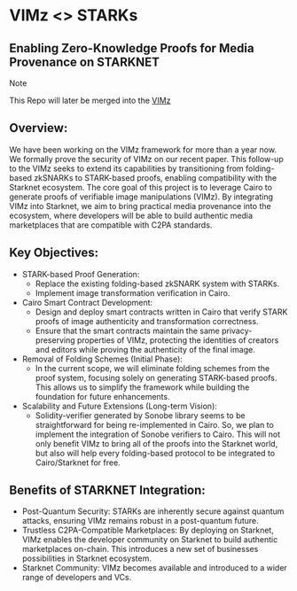 # VIMz <> STARKs
## Enabling Zero-Knowledge Proofs for Media Provenance on STARKNET
> [!NOTE]
> This Repo will later be merged into the [VIMz](https://github.com/zero-savvy/vimz)
## Overview:
We have been working on the VIMz framework for more than a year now. We formally prove the security of VIMz on our recent paper. This follow-up to the VIMz seeks to extend its capabilities by transitioning from folding-based zkSNARKs to STARK-based proofs, enabling compatibility with the Starknet ecosystem. The core goal of this project is to leverage Cairo to generate proofs of verifiable image manipulations (VIMz). By integrating VIMz into Starknet, we aim to bring practical media provenance into the ecosystem, where developers will be able to build authentic media marketplaces that are compatible with C2PA standards.
## Key Objectives:
 - STARK-based Proof Generation:
   - Replace the existing folding-based zkSNARK system with STARKs.
   - Implement image transformation verification in Cairo.
 - Cairo Smart Contract Development:
   - Design and deploy smart contracts written in Cairo that verify STARK proofs of image authenticity and transformation correctness.
   - Ensure that the smart contracts maintain the same privacy-preserving properties of VIMz, protecting the identities of creators and editors while proving the authenticity of the final image.
 - Removal of Folding Schemes (Initial Phase):
   - In the current scope, we will eliminate folding schemes from the proof system, focusing solely on generating STARK-based proofs. This allows us to simplify the framework while building the foundation for future enhancements.
 - Scalability and Future Extensions (Long-term Vision):
   - Solidity-verifier generated by Sonobe library seems to be straightforward for being re-implemented in Cairo. So, we plan to implement the integration of Sonobe verifiers to Cairo. This will not only benefit VIMz to bring all of the proofs into the Starknet world, but also will help every folding-based protocol to be integrated to Cairo/Starknet for free.

## Benefits of STARKNET Integration:
 - Post-Quantum Security: STARKs are inherently secure against quantum attacks, ensuring VIMz remains robust in a post-quantum future.
 - Trustless C2PA-Compatible Marketplaces: By deploying on Starknet, VIMz enables the developer community on Starknet to build authentic marketplaces on-chain. This introduces a new set of  businesses possibilities in Starknet ecosystem.
 - Starknet Community: VIMz becomes available and introduced to a wider range of developers and VCs.
